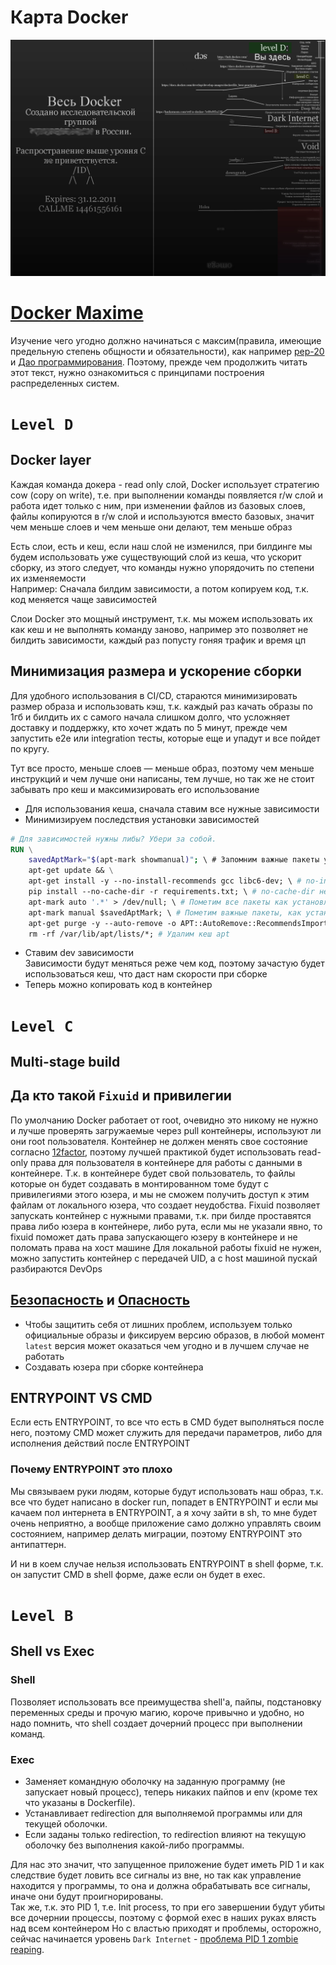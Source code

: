 # Карта Docker

![Карта Docker](docker_map.jpg)

# [Docker Maxime](https://12factor.net/)

Изучение чего угодно должно начинаться с максим(правила, имеющие предельную степень общности и обязательности), как например [pep-20](https://www.python.org/dev/peps/pep-0020/) и [Дао программирования](https://habr.com/ru/post/229985/).
Поэтому, прежде чем продолжить читать этот текст, нужно ознакомиться с принципами построения распределенных систем.

# `Level D`

## Docker layer

Каждая команда докера - read only слой, Docker использует стратегию cow (copy on write), т.е. при выполнении команды появляется r/w слой и работа идет только с ним, при изменении файлов из базовых слоев, файлы копируются в r/w слой и используются вместо базовых, значит чем меньше слоев и чем меньше они делают, тем меньше образ

Есть слои, есть и кеш, если наш слой не изменился, при билдинге мы будем использовать уже существующий слой из кеша, что ускорит сборку, из этого следует, что команды нужно упорядочить по степени их изменяемости  
Например: Сначала билдим зависимости, а потом копируем код, т.к. код меняется чаще зависимостей 

Слои Docker это мощный инструмент, т.к. мы можем использовать их как кеш и не выполнять команду заново, например это позволяет не билдить зависимости, каждый раз попусту гоняя трафик и время цп

## Минимизация размера и ускорение сборки

Для удобного использования в CI/CD, стараются минимизировать размер образа и использовать кэш, т.к. каждый раз качать образы по 1гб и билдить их с самого начала слишком долго, что усложняет доставку и поддержку, кто хочет ждать по 5 минут, прежде чем запустить e2e или integration тесты, которые еще и упадут и все пойдет по кругу.

Тут все просто, меньше слоев — меньше образ, поэтому чем меньше инструкций и чем лучше они написаны, тем лучше, но так же не стоит забывать про кеш и максимизировать его использование

- Для использования кеша, сначала ставим все нужные зависимости
- Минимизируем последствия установки зависимостей
```Dockerfile
# Для зависимостей нужны либы? Убери за собой.
RUN \
    savedAptMark="$(apt-mark showmanual)"; \ # Запомним важные пакеты установленные "в ручную", добавь сюда свои пакеты, которые нужны в runtime
    apt-get update && \
    apt-get install -y --no-install-recommends gcc libc6-dev; \ # no-install-recommends, только критически важные пакеты
    pip install --no-cache-dir -r requirements.txt; \ # no-cache-dir не сохранять исходники и wheel
    apt-mark auto '.*' > /dev/null; \ # Пометим все пакеты как установленные автоматически
    apt-mark manual $savedAptMark; \ # Пометим важные пакеты, как установленные в ручную
    apt-get purge -y --auto-remove -o APT::AutoRemove::RecommendsImportant=false; \ # Удалим все "auto" пакеты
    rm -rf /var/lib/apt/lists/*; # Удалим кеш apt
```
- Ставим dev зависимости  
Зависимости будут меняться реже чем код, поэтому зачастую будет использоваться кеш, что даст нам скорости при сборке
- Теперь можно копировать код в контейнер 

# `Level C`

## Multi-stage build



## Да кто такой `Fixuid` и привилегии

По умолчанию Docker работает от root, очевидно это никому не нужно и лучше проверять загружаемые через pull контейнеры, используют ли они root пользователя. 
Контейнер не должен менять свое состояние согласно [12factor](https://12factor.net/), поэтому лучшей практикой будет использовать read-only права для пользователя в контейнере для работы с данными в контейнере. 
Т.к. в контейнере будет свой пользователь, то файлы которые он будет создавать в монтированном томе будут с привилегиями этого юзера, и мы не сможем получить доступ к этим файлам от локального юзера, что создает неудобства. 
Fixuid позволяет запускать контейнер с нужными правами, т.к. при билде проставятся права либо юзера в контейнере, либо рута, если мы не указали явно, то fixuid поможет дать права запускающего юзеру в контейнере и не поломать права на хост машине
Для локальной работы fixuid не нужен, можно запустить контейнер с передачей UID, а с host машиной пускай разбираются DevOps

## [Безопасность](https://habr.com/ru/company/southbridge/blog/339126/) и [Опасность](https://xakep.ru/2020/12/03/docker-hub-analisys/)

- Чтобы защитить себя от лишних проблем, используем только официальные образы и фиксируем версию образов, в любой момент `latest` версия может оказаться чем угодно и в лучшем случае не работать
- Создавать юзера при сборке контейнера

## ENTRYPOINT VS CMD

Если есть ENTRYPOINT, то все что есть в CMD будет выполняться после него, поэтому CMD может служить для передачи параметров, либо для исполнения действий после ENTRYPOINT

### Почему ENTRYPOINT это плохо

Мы связываем руки людям, которые будут использовать наш образ, т.к. все что будет написано в docker run, попадет в ENTRYPOINT и если мы качаем пол интернета в ENTRYPOINT, а я хочу зайти в sh, то мне будет очень неприятно, а вообще приложение само должно управлять своим состоянием, например делать миграции, поэтому ENTRYPOINT это антипаттерн.

И ни в коем случае нельзя использовать ENTRYPOINT в shell форме, т.к. он запустит CMD в shell форме, даже если он будет в exec.

# `Level B`

## Shell vs Exec

### Shell

Позволяет использовать все преимущества shell'а, пайпы, подстановку переменных среды и прочую магию, короче привычно и удобно, но надо помнить, что shell создает дочерний процесс при выполнении команд.

### Exec

- Заменяет командную оболочку на заданную программу (не запускает новый процесс), теперь никаких пайпов и env (кроме тех что указаны в Dockerfile).
- Устанавливает redirection для выполняемой программы или для текущей оболочки.
- Если заданы только redirection, то redirection влияют на текущую оболочку без выполнения какой-либо программы.

Для нас это значит, что запущенное приложение будет иметь PID 1 и как следствие будет ловить все сигналы из вне, но так как управление находится у программы, то она и должна обрабатывать все сигналы, иначе они будут проигнорированы.  
Так же, т.к. это PID 1, т.е. Init process, то при его завершении будут убиты все дочернии процессы, поэтому с формой exec в наших руках влясть над всем контейнером 
Но с властью приходят и проблемы, осторожно, сейчас начинается уровень `Dark Internet` - [проблема PID 1 zombie reaping](https://habr.com/ru/company/hexlet/blog/248519/).

